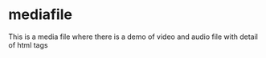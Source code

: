 # mediafile
This is a media file where there is a demo of video and audio file with detail of html tags
